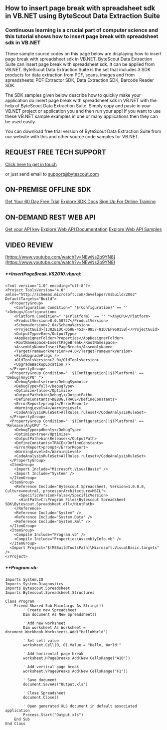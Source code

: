 ## How to insert page break with spreadsheet sdk in VB.NET using ByteScout Data Extraction Suite

### Continuous learning is a crucial part of computer science and this tutorial shows how to insert page break with spreadsheet sdk in VB.NET

These sample source codes on this page below are displaying how to insert page break with spreadsheet sdk in VB.NET. ByteScout Data Extraction Suite can insert page break with spreadsheet sdk. It can be applied from VB.NET. ByteScout Data Extraction Suite is the set that includes 3 SDK products for data extraction from PDF, scans, images and from spreadsheets: PDF Extractor SDK, Data Extraction SDK, Barcode Reader SDK.

The SDK samples given below describe how to quickly make your application do insert page break with spreadsheet sdk in VB.NET with the help of ByteScout Data Extraction Suite.  Simply copy and paste in your VB.NET project or application you and then run your app! If you want to use these VB.NET sample examples in one or many applications then they can be used easily.

You can download free trial version of ByteScout Data Extraction Suite from our website with this and other source code samples for VB.NET.

## REQUEST FREE TECH SUPPORT

[Click here to get in touch](https://bytescout.zendesk.com/hc/en-us/requests/new?subject=ByteScout%20Data%20Extraction%20Suite%20Question)

or just send email to [support@bytescout.com](mailto:support@bytescout.com?subject=ByteScout%20Data%20Extraction%20Suite%20Question) 

## ON-PREMISE OFFLINE SDK 

[Get Your 60 Day Free Trial](https://bytescout.com/download/web-installer?utm_source=github-readme)
[Explore SDK Docs](https://bytescout.com/documentation/index.html?utm_source=github-readme)
[Sign Up For Online Training](https://academy.bytescout.com/)


## ON-DEMAND REST WEB API

[Get your API key](https://pdf.co/documentation/api?utm_source=github-readme)
[Explore Web API Documentation](https://pdf.co/documentation/api?utm_source=github-readme)
[Explore Web API Samples](https://github.com/bytescout/ByteScout-SDK-SourceCode/tree/master/PDF.co%20Web%20API)

## VIDEO REVIEW

[https://www.youtube.com/watch?v=NEwNs2b9YN8](https://www.youtube.com/watch?v=NEwNs2b9YN8)




<!-- code block begin -->

##### ****InsertPageBreak.VS2010.vbproj:**
    
```
<?xml version="1.0" encoding="utf-8"?>
<Project ToolsVersion="4.0" xmlns="http://schemas.microsoft.com/developer/msbuild/2003" DefaultTargets="Build">
  <PropertyGroup>
    <Configuration Condition=" '$(Configuration)' == '' ">Debug</Configuration>
    <Platform Condition=" '$(Platform)' == '' ">AnyCPU</Platform>
    <ProductVersion>8.0.50727</ProductVersion>
    <SchemaVersion>2.0</SchemaVersion>
    <ProjectGuid>{1382E1DC-D58E-453F-9857-81D7EF96015B}</ProjectGuid>
    <OutputType>Exe</OutputType>
    <AppDesignerFolder>Properties</AppDesignerFolder>
    <RootNamespace>InsertPageBreak</RootNamespace>
    <AssemblyName>InsertPageBreak</AssemblyName>
    <TargetFrameworkVersion>v4.0</TargetFrameworkVersion>
    <FileUpgradeFlags />
    <OldToolsVersion>2.0</OldToolsVersion>
    <UpgradeBackupLocation />
  </PropertyGroup>
  <PropertyGroup Condition=" '$(Configuration)|$(Platform)' == 'Debug|AnyCPU' ">
    <DebugSymbols>true</DebugSymbols>
    <DebugType>full</DebugType>
    <Optimize>false</Optimize>
    <OutputPath>bin\Debug\</OutputPath>
    <DefineConstants>DEBUG,TRACE</DefineConstants>
    <ErrorReport>prompt</ErrorReport>
    <WarningLevel>4</WarningLevel>
    <CodeAnalysisRuleSet>AllRules.ruleset</CodeAnalysisRuleSet>
  </PropertyGroup>
  <PropertyGroup Condition=" '$(Configuration)|$(Platform)' == 'Release|AnyCPU' ">
    <DebugType>pdbonly</DebugType>
    <Optimize>true</Optimize>
    <OutputPath>bin\Release\</OutputPath>
    <DefineConstants>TRACE</DefineConstants>
    <ErrorReport>prompt</ErrorReport>
    <WarningLevel>4</WarningLevel>
    <CodeAnalysisRuleSet>AllRules.ruleset</CodeAnalysisRuleSet>
  </PropertyGroup>
  <ItemGroup>
    <Import Include="Microsoft.VisualBasic" />
    <Import Include="System" />
  </ItemGroup>
  <ItemGroup>
    <Reference Include="Bytescout.Spreadsheet, Version=1.0.0.0, Culture=neutral, processorArchitecture=MSIL">
      <SpecificVersion>False</SpecificVersion>
      <HintPath>C:\Program Files\Bytescout Spreadsheet SDK\Bytescout.Spreadsheet.dll</HintPath>
    </Reference>
    <Reference Include="System" />
    <Reference Include="System.Data" />
    <Reference Include="System.Xml" />
  </ItemGroup>
  <ItemGroup>
    <Compile Include="Program.vb" />
    <Compile Include="Properties\AssemblyInfo.vb" />
  </ItemGroup>
  <Import Project="$(MSBuildToolsPath)\Microsoft.VisualBasic.targets" />
</Project>
```

<!-- code block end -->    

<!-- code block begin -->

##### ****Program.vb:**
    
```
Imports System.IO
Imports System.Diagnostics
Imports Bytescout.Spreadsheet
Imports Bytescout.Spreadsheet.Structures

Class Program
	Friend Shared Sub Main(args As String())
		' Create new Spreadsheet
		Dim document As New Spreadsheet()

		' Add new worksheet
		Dim worksheet As Worksheet = document.Workbook.Worksheets.Add("HelloWorld")

		' Set cell value
		worksheet.Cell(0, 0).Value = "Hello, World!"

		' Add horizontal page break
		worksheet.HPageBreaks.Add(New CellsRange("A10"))

		' Add vertical page break
		worksheet.VPageBreaks.Add(New CellsRange("F1"))

		' Save document
		document.SaveAs("Output.xls")

		' Close Spreadsheet
		document.Close()

		' Open generated XLS document in default associated application
		Process.Start("Output.xls")
	End Sub
End Class

```

<!-- code block end -->